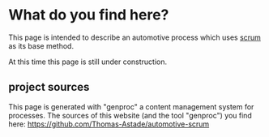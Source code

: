 What do you find here?
======================

This page is intended to describe an automotive process which uses 
[scrum](https://www.scrumalliance.org/) as its base method. 

At this time this page is still under construction.

project sources
---------------

This page is generated with "genproc" a content management system for processes. The sources of this website (and the tool "genproc") you find here: <https://github.com/Thomas-Astade/automotive-scrum>
